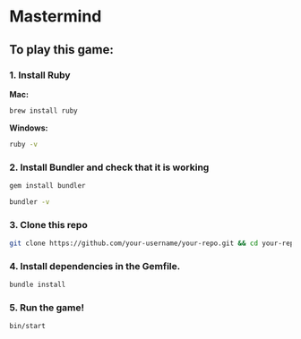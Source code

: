 # Mastermind

## To play this game:
### 1. Install Ruby
  **Mac:**
  ```bash
  brew install ruby
  ```
  **Windows:**
  ```bash
  ruby -v
  ```
### 2. Install Bundler and check that it is working
  ```bash
  gem install bundler
  ```
  ```bash
  bundler -v
  ```
### 3. Clone this repo
  ```bash
  git clone https://github.com/your-username/your-repo.git && cd your-repo
  ```
### 4. Install dependencies in the Gemfile.
  ```bash
  bundle install
  ```
### 5. Run the game!
  ```bash
  bin/start
  ```
